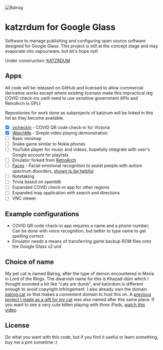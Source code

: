 ![Balrog](http://balrog.cat/images/balrog_wink.png)
# katzrdum for Google Glass
Software to manage publishing and configuring open source software designed for Google Glass.
This project is still at the concept stage and may evaporate into vapourware, but let's hope not!

Under construction: [KATZRDUM](https://mine.balrog.cat)

## Apps
All code will be released on GitHub and licensed to allow commercial derivative works except where existing licenses make this impractical (eg COVID check-ins uwill need to use sensitive government APIs and RetroArch is GPL)

Repositories for work done as subprojects of katzrum will be linked in this list as they become available.

* [x] [vicheckin](https://github.com/mensly/viccheckin) - COVID QR code check-in for Victoria
* [x] [WatchMe](https://github.com/mensly/watchmeforglass) - Simple video playing demonstration
* [ ] Basic minimap
* [ ] Snake game similar to Nokia phones
* [ ] YouTube player for music and videos, hopefully integrate with user's Google account for playlists
* [ ] Emulator forked from [RetroArch](https://github.com/libretro/RetroArch)
* [ ] [Faces](https://github.com/mensly/facesforglass) - Facial emotional recognition to assist people with autism spectrum disorders, 
[shown to be helpful](https://med.stanford.edu/news/all-news/2018/08/google-glass-helps-kids-with-autism-read-facial-expressions.html)
* [ ] Notetaking
* [ ] Trivia based on opentdb
* [ ] Expanded COVID check-in app for other regions
* [ ] Expanded map application with search and directions
* [ ] VNC viewer

## Example configurations
* COVID QR code check-in app requires a name and a phone number; 
Can be done with voice recognition, but better to type name to get spelling correct
* Emulator needs a means of transferring game backup ROM files onto the Google Glass v2 unit

## Choice of name
My pet cat is named Balrog, after the type of demon encountered in Moria in Lord of the Rings. The dwarvish name for this is Khazad-dûm
which I thought sounded a bit like "cats are dumb", and katzrdum is different enough to avoid copyright infringement. 
I also already own the domain [balrog.cat](http://balrog.cat) so that makes a convenient domain to host this on.
A [previous project I made as a gift for my cat](https://github.com/mensly/Dwarrowdelf) was also named after this same place. 
If you want to see a very cute kitten playing with *three* iPads, [watch this video](https://youtu.be/W5rK3JmVIgM).

## License
Do what you want with this code, but if you find it useful or learn something, buy me a pint sometime :)
